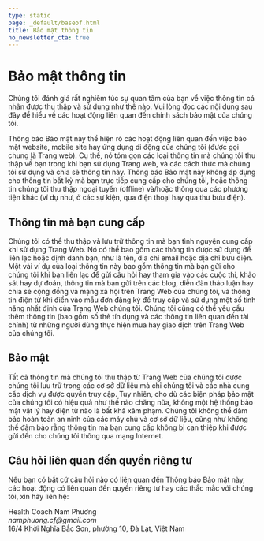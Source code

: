 ```yaml
---
type: static
page: _default/baseof.html
title: Bảo mật thông tin
no_newsletter_cta: true
---
```


# Bảo mật thông tin

Chúng tôi đánh giá rất nghiêm túc sự quan tâm của bạn về việc thông tin cá nhân được thu thập và sử dụng như thế nào. Vui lòng đọc các nội dung sau đây để hiểu về các hoạt động liên quan đến chính sách bảo mật của chúng tôi.

Thông báo Bảo mật này thể hiện rõ các hoạt động liên quan đến việc bảo mật website, mobile site hay ứng dụng di động của chúng tôi (được gọi chung là Trang web). Cụ thể, nó tóm gọn các loại thông tin mà chúng tôi thu thập về bạn trong khi bạn sử dụng Trang web, và các cách thức mà chúng tôi sử dụng và chia sẻ thông tin này. Thông báo Bảo mật này không áp dụng cho thông tin bất kỳ mà bạn trực tiếp cung cấp cho chúng tôi, hoặc thông tin chúng tôi thu thập ngoại tuyến (offline) và/hoặc thông qua các phương tiện khác (ví dụ như, ở các sự kiện, qua điện thoại hay qua thư bưu điện).

## Thông tin mà bạn cung cấp

Chúng tôi có thể thu thập và lưu trữ thông tin mà bạn tình nguyện cung cấp khi sử dụng Trang Web. Nó có thể bao gồm các thông tin được sử dụng để liên lạc hoặc định danh bạn, như là tên, địa chỉ email hoặc địa chỉ bưu điện. Một vài ví dụ của loại thông tin này bao gồm thông tin mà bạn gửi cho chúng tôi khi bạn liên lạc để gửi câu hỏi hay tham gia vào các cuộc thi, khảo sát hay dự đoán, thông tin mà bạn gửi trên các blog, diễn đàn thảo luận hay chia sẻ cộng đồng và mạng xã hội trên Trang Web của chúng tôi, và thông tin điện tử khi điền vào mẫu đơn đăng ký để truy cập và sử dụng một số tính năng nhất định của Trang Web chúng tôi. Chúng tôi cũng có thể yêu cầu thêm thông tin (bao gồm số thẻ tín dụng và các thông tin liên quan đến tài chính) từ những người dùng thực hiện mua hay giao dịch trên Trang Web của chúng tôi.

## Bảo mật

Tất cả thông tin mà chúng tôi thu thập từ Trang Web của chúng tôi được chúng tôi lưu trữ trong các cơ sở dữ liệu mà chỉ chúng tôi và các nhà cung cấp dịch vụ được quyền truy cập. Tuy nhiên, cho dù các biện pháp bảo mật của chúng tôi có hiệu quả như thế nào chăng nữa, không một hệ thống bảo mật vật lý hay điện tử nào là bất khả xâm phạm. Chúng tôi không thể đảm bảo hoàn toàn an ninh của các máy chủ và cơ sở dữ liệu, cũng như không thể đảm bảo rằng thông tin mà bạn cung cấp không bị can thiệp khi được gửi đến cho chúng tôi thông qua mạng Internet.

## Câu hỏi liên quan đến quyền riêng tư

Nếu bạn có bất cứ câu hỏi nào có liên quan đến Thông báo Bảo mật này, các hoạt động có liên quan đến quyền riêng tư hay các thắc mắc với chúng tôi, xin hãy liên hệ:

Health Coach Nam Phương<br>
_namphuong.cf@gmail.com_<br>
16/4 Khởi Nghĩa Bắc Sơn, phường 10, Đà Lạt, Việt Nam
